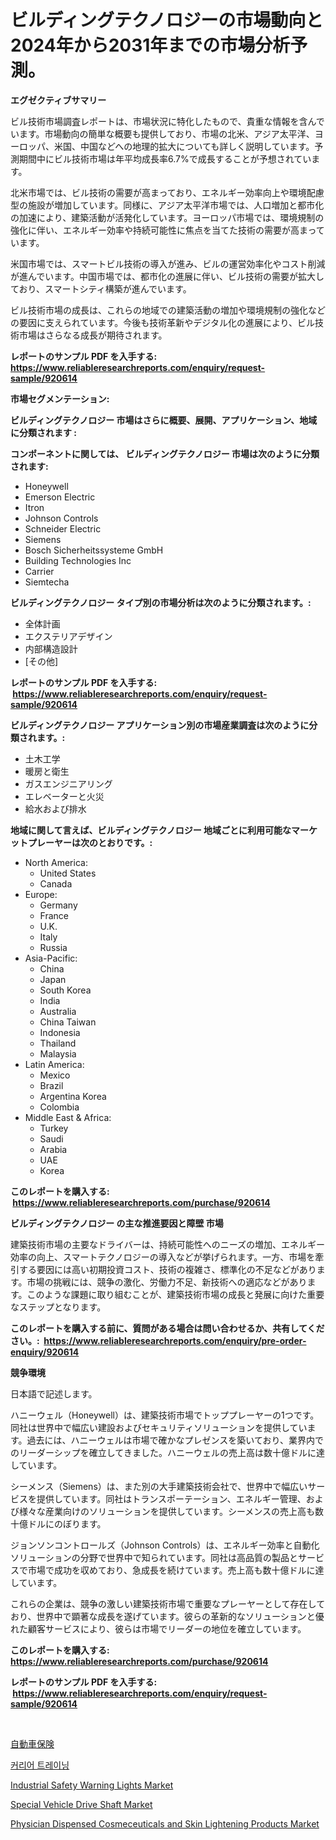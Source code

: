 <p><h1>ビルディングテクノロジーの市場動向と2024年から2031年までの市場分析予測。</h1></p><p><strong>エグゼクティブサマリー</strong></p>
<p><p>ビル技術市場調査レポートは、市場状況に特化したもので、貴重な情報を含んでいます。市場動向の簡単な概要も提供しており、市場の北米、アジア太平洋、ヨーロッパ、米国、中国などへの地理的拡大についても詳しく説明しています。予測期間中にビル技術市場は年平均成長率6.7%で成長することが予想されています。</p><p>北米市場では、ビル技術の需要が高まっており、エネルギー効率向上や環境配慮型の施設が増加しています。同様に、アジア太平洋市場では、人口増加と都市化の加速により、建築活動が活発化しています。ヨーロッパ市場では、環境規制の強化に伴い、エネルギー効率や持続可能性に焦点を当てた技術の需要が高まっています。</p><p>米国市場では、スマートビル技術の導入が進み、ビルの運営効率化やコスト削減が進んでいます。中国市場では、都市化の進展に伴い、ビル技術の需要が拡大しており、スマートシティ構築が進んでいます。</p><p>ビル技術市場の成長は、これらの地域での建築活動の増加や環境規制の強化などの要因に支えられています。今後も技術革新やデジタル化の進展により、ビル技術市場はさらなる成長が期待されます。</p></p>
<p><strong>レポートのサンプル PDF を入手する: <a href="https://www.reliableresearchreports.com/enquiry/request-sample/920614">https://www.reliableresearchreports.com/enquiry/request-sample/920614</a></strong></p>
<p><strong>市場セグメンテーション:</strong></p>
<p><strong> ビルディングテクノロジー 市場はさらに概要、展開、アプリケーション、地域に分類されます :</strong></p>
<p><strong>コンポーネントに関しては、 ビルディングテクノロジー 市場は次のように分類されます: &nbsp;</strong></p>
<p><ul><li>Honeywell</li><li>Emerson Electric</li><li>Itron</li><li>Johnson Controls</li><li>Schneider Electric</li><li>Siemens</li><li>Bosch Sicherheitssysteme GmbH</li><li>Building Technologies Inc</li><li>Carrier</li><li>Siemtecha</li></ul></p>
<p><strong> ビルディングテクノロジー タイプ別の市場分析は次のように分類されます。:</strong></p>
<p><ul><li>全体計画</li><li>エクステリアデザイン</li><li>内部構造設計</li><li>[その他]</li></ul></p>
<p><strong>レポートのサンプル PDF を入手する: &nbsp;<a href="https://www.reliableresearchreports.com/enquiry/request-sample/920614">https://www.reliableresearchreports.com/enquiry/request-sample/920614</a></strong></p>
<p><strong> ビルディングテクノロジー アプリケーション別の市場産業調査は次のように分類されます。:</strong></p>
<p><ul><li>土木工学</li><li>暖房と衛生</li><li>ガスエンジニアリング</li><li>エレベーターと火災</li><li>給水および排水</li></ul></p>
<p><strong>地域に関して言えば、ビルディングテクノロジー 地域ごとに利用可能なマーケットプレーヤーは次のとおりです。:</strong></p>
<p><ul>
    <li>
        North America:
        <ul>
            <li>United States</li>
            <li>Canada</li>
        </ul>
    </li>
    <li>
        Europe:
        <ul>
            <li>Germany</li>
            <li>France</li>
            <li>U.K.</li>
            <li>Italy</li>
            <li>Russia</li>
        </ul>
    </li>
    <li>
        Asia-Pacific:
        <ul>
            <li>China</li>
            <li>Japan</li>
            <li>South Korea</li>
            <li>India</li>
            <li>Australia</li>
            <li>China Taiwan</li>
            <li>Indonesia</li>
            <li>Thailand</li>
            <li>Malaysia</li>
        </ul>
    </li>
    <li>
        Latin America:
        <ul>
            <li>Mexico</li>
            <li>Brazil</li>
            <li>Argentina Korea</li>
            <li>Colombia</li>
        </ul>
    </li>
    <li>
        Middle East & Africa:
        <ul>
            <li>Turkey</li>
            <li>Saudi</li>
            <li>Arabia</li>
            <li>UAE</li>
            <li>Korea</li>
        </ul>
    </li>
    </ul></p>
<p><strong>このレポートを購入する: &nbsp;<a href="https://www.reliableresearchreports.com/purchase/920614">https://www.reliableresearchreports.com/purchase/920614</a></strong></p>
<p><strong>ビルディングテクノロジー の主な推進要因と障壁 市場</strong></p>
<p><p>建築技術市場の主要なドライバーは、持続可能性へのニーズの増加、エネルギー効率の向上、スマートテクノロジーの導入などが挙げられます。一方、市場を牽引する要因には高い初期投資コスト、技術の複雑さ、標準化の不足などがあります。市場の挑戦には、競争の激化、労働力不足、新技術への適応などがあります。このような課題に取り組むことが、建築技術市場の成長と発展に向けた重要なステップとなります。</p></p>
<p><strong>このレポートを購入する前に、質問がある場合は問い合わせるか、共有してください。:&nbsp; <a href="https://www.reliableresearchreports.com/enquiry/pre-order-enquiry/920614">https://www.reliableresearchreports.com/enquiry/pre-order-enquiry/920614</a></strong></p>
<p><strong>競争環境</strong></p>
<p><p>日本語で記述します。</p><p>ハニーウェル（Honeywell）は、建築技術市場でトッププレーヤーの1つです。同社は世界中で幅広い建設およびセキュリティソリューションを提供しています。過去には、ハニーウェルは市場で確かなプレゼンスを築いており、業界内でのリーダーシップを確立してきました。ハニーウェルの売上高は数十億ドルに達しています。</p><p>シーメンス（Siemens）は、また別の大手建築技術会社で、世界中で幅広いサービスを提供しています。同社はトランスポーテーション、エネルギー管理、および様々な産業向けのソリューションを提供しています。シーメンスの売上高も数十億ドルにのぼります。</p><p>ジョンソンコントロールズ（Johnson Controls）は、エネルギー効率と自動化ソリューションの分野で世界中で知られています。同社は高品質の製品とサービスで市場で成功を収めており、急成長を続けています。売上高も数十億ドルに達しています。</p><p>これらの企業は、競争の激しい建築技術市場で重要なプレーヤーとして存在しており、世界中で顕著な成長を遂げています。彼らの革新的なソリューションと優れた顧客サービスにより、彼らは市場でリーダーの地位を確立しています。</p></p>
<p><strong>このレポートを購入する: &nbsp; <a href="https://www.reliableresearchreports.com/purchase/920614">https://www.reliableresearchreports.com/purchase/920614</a></strong></p>
<p><strong>レポートのサンプル PDF を入手する: &nbsp;<a href="https://www.reliableresearchreports.com/enquiry/request-sample/920614">https://www.reliableresearchreports.com/enquiry/request-sample/920614</a></strong><strong></strong></p>
<p>&nbsp;</p>
<p><p><a href="https://github.com/ppmazlotr77499/Market-Research-Report-List-1/blob/main/5209120183189.md">自動車保険</a></p><p><a href="https://github.com/idcefvhkdut6/Market-Research-Report-List-1/blob/main/3503696183244.md">커리어 트레이닝</a></p><p><a href="https://issuu.com/reportprime-2/docs/industrial-safety-warning-lights-market-size-2030.">Industrial Safety Warning Lights Market</a></p><p><a href="https://issuu.com/reportprime-2/docs/special-vehicle-drive-shaft-market-size-2030.pptx">Special Vehicle Drive Shaft Market</a></p><p><a href="https://github.com/bobicer/Market-Research-Report-List-2/blob/main/physician-dispensed-cosmeceuticals-and-skin-lightening-products-market.md">Physician Dispensed Cosmeceuticals and Skin Lightening Products Market</a></p></p>